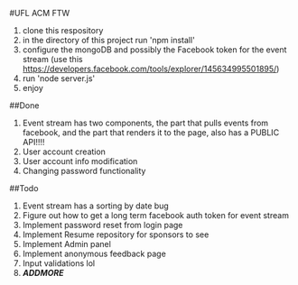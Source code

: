 #UFL ACM FTW


1. clone this respository
2. in the directory of this project run 'npm install'
3. configure the mongoDB and possibly the Facebook token for the event stream (use this https://developers.facebook.com/tools/explorer/145634995501895/)
4. run 'node server.js'
5. enjoy



##Done
1. Event stream has two components, the part that pulls events from facebook, and the part that renders it to the page, also has a PUBLIC API!!!!
2. User account creation
3. User account info modification
4. Changing password functionality


##Todo
1. Event stream has a sorting by date bug
2. Figure out how to get a long term facebook auth token for event stream
3. Implement password reset from login page
4. Implement Resume repository for sponsors to see
5. Implement Admin panel
6. Implement anonymous feedback page
7. Input validations lol
8. ***ADDMORE***
